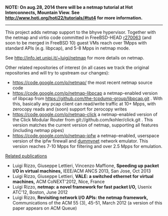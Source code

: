 **NOTE: On aug.28, 2014 there will be a netmap tutorial at Hot Interconnects, Mountain View. See  http://www.hoti.org/hoti22/tutorials/#tut4 for more information.**


---


This project adds netmap support to the bhyve hypervisor. Together with the
netmap and virtio code committed in FreeBSD-HEAD [r270063](https://code.google.com/p/netmap-bhyve/source/detail?r=270063) (and soon to be
merged in FreeBSD 10) guest VMs reach over 1Mpps with standard APIs
(e.g. libpcap), and 5-8 Mpps in netmap mode.


See http://info.iet.unipi.it/~luigi/netmap for more details on netmap.

Other related repositories of interest (in all cases we track the original repositories and will try to upstream our changes):
  * https://code.google.com/p/netmap/ the most recent netmap source code
  * https://code.google.com/p/netmap-libpcap  a netmap-enabled version of libpcap from https://github.com/the-tcpdump-group/libpcap.git . With this, basically any pcap client can read/write traffic at 10+ Mpps, with zerocopy reads and (soon) support for  zerocopy writes
  * https://code.google.com/p/netmap-click a netmap-enabled version of the Click Modular Router from git://github.com/kohler/click.git . This version matches the current version of netmap, supporting all features (including netmap pipes)
  * https://code.google.com/p/netmap-ipfw a netmap-enabled, userspace version of the ipfw firewall and  [dummynet](http://info.iet.unipi.it/~luigi/dummynet/) network emulator. This version reaches 7-10 Mpps for filtering and over 2.5 Mpps for emulation.


[Related publications](http://info.iet.unipi.it/~luigi/research.html)

  * Luigi Rizzo, Giuseppe Lettieri, Vincenzo Maffione, **Speeding up packet I/O in virtual machines,** IEEE/ACM ANCS 2013, San Jose, Oct 2013
  * Luigi Rizzo, Giuseppe Lettieri, **VALE: a switched ethernet for virtual machines,** ACM CoNEXT'2012, Nice, France
  * Luigi Rizzo, **netmap: a novel framework for fast packet I/O,** Usenix ATC'12, Boston, June 2012
  * Luigi Rizzo, **Revisiting network I/O APIs: the netmap framework,** Communications of the ACM 55 (3), 45-51, March 2012 (a version of this paper appears on ACM Queue)



